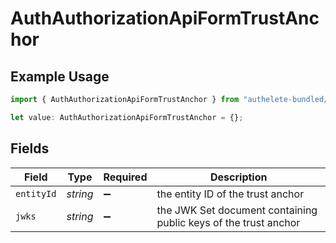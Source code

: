 # AuthAuthorizationApiFormTrustAnchor

## Example Usage

```typescript
import { AuthAuthorizationApiFormTrustAnchor } from "authelete-bundled/models/operations";

let value: AuthAuthorizationApiFormTrustAnchor = {};
```

## Fields

| Field                                                            | Type                                                             | Required                                                         | Description                                                      |
| ---------------------------------------------------------------- | ---------------------------------------------------------------- | ---------------------------------------------------------------- | ---------------------------------------------------------------- |
| `entityId`                                                       | *string*                                                         | :heavy_minus_sign:                                               | the entity ID of the trust anchor<br/>                           |
| `jwks`                                                           | *string*                                                         | :heavy_minus_sign:                                               | the JWK Set document containing public keys of the trust anchor<br/> |